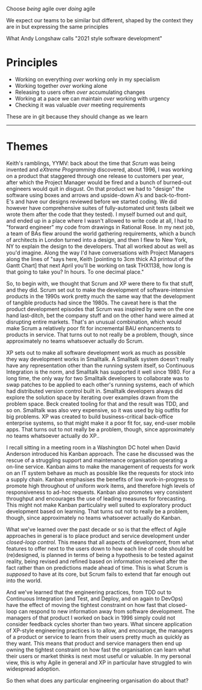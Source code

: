 Choose _being_ agile over _doing_ agile

We expect our teams to be similar but different, shaped by the context they are in but expressing the same principles

What Andy Longshaw calls "2021 style software development" 

# Principles

* Working on everything _over_ working only in my specialism
* Working together _over_ working alone
* Releasing to users often _over_ accumulating changes
* Working at a pace we can maintain _over_ working with urgency
* Checking it was valuable _over_ meeting requirements

These are in git because they should change as we learn

----

# Themes

Keith's ramblings, YYMV: back about the time that _Scrum_ was being invented and _eXtreme Programming_ discovered, about 1996, I was working on a product that staggered through one release to customers per year, after which the Project Manager would be fired and a bunch of burned-out engineers would quit in disgust. On that product we had to "design" the software using boxes and arrows and upside-down A's and back-to-front-E's and have our designs reviewed before we started coding. We did however have comprehensive suites of fully-automated unit tests (albeit we wrote them after the code that they tested). I myself burned out and quit, and ended up in a place where I wasn't allowed to write code at all, I had to "forward engineer" my code from drawings in Rational Rose. In my next job, a team of BAs flew around the world gathering requirements, which a bunch of architects in London turned into a design, and then I flew to New York, NY to explain the design to the developers. That all worked about as well as you'd imagine. Along the way I'd have conversations with Project Managers along the lines of "says here, Keith [pointing to 3cm thick A3 printout of the Gantt Chart] that next April you'll be working on task THX1138, how long is that going to take you? In hours. To one decimal place."

So, to begin with, we thought that Scrum and XP were there to fix that stuff, and they did. Scrum set out to make the development of software-intensive products in the 1990s work pretty much the same way that the development of tangible products had since the 1980s. The caveat here is that the product development episodes that Scrum was inspired by were on the one hand last-ditch, bet the company stuff and on the other hand were aimed at disrupting entire markets. That's an unusual combination, which would make Scrum a relatively poor fit for incremental BAU enhancements to products in service. That turns out to not really be a problem, though, since approximately no teams whatsoever actually do Scrum.

XP sets out to make all software development work as much as possible they way development works in Smalltalk. A Smalltalk system doesn't really have any representation other than the running system itself, so Continuous Integration is the norm, and Smalltalk has supported it well since 1980. For a long time, the only way for two Smalltalk developers to collaborate was to swap patches to be applied to each other's running systems, each of which had distributed version control built in. Smalltalk developers always did explore the solution space by iterating over examples drawn from the problem space. Beck created tooling for that and the result was TDD, and so on. Smalltalk was also very expensive, so it was used by big outfits for big problems. XP was created to build business-critical back-office enterprise systems, so that might make it a poor fit for, say, end-user mobile apps. That turns out to not really be a problem, though, since approximately no teams whatsoever actually do XP..

I recall sitting in a meeting room in a Washington DC hotel when David Anderson introduced his Kanban approach. The case he discussed was the rescue of a struggling support and maintenance organisation operating a on-line service. Kanban aims to make the management of requests for work on  an IT system behave as much as possible like the requests for stock into a supply chain. Kanban emphasises the benefits of low work-in-progress to promote high throughout of uniform work items, and therefore high levels of responsiveness to ad-hoc requests. Kanban also promotes very consistent throughput and encourages the use of leading measures for forecasting. This might not make Kanban particulalry well suited to exploratory product development based on learning. That turns out not to really be a problem, though, since approximately no teams whatsoever actually do Kanban.

What we've learned over the past decade or so is that the effect of Agile approaches in general is to place product and service development under _closed-loop control_. This means that all aspects of development, from what features to offer next to the users down to how each line of code should be (re)designed, is planned in terms of being a hypothesis to be tested against reality, being revised and refined based on information received after the fact rather than on predictions made ahead of time. This is what Scrum is _supposed_ to have at its core, but Scrum fails to extend that far enough out into the world.

And we've learned that the engineering practices, from TDD out to Continuous Integration (and Test, and Deploy, and on again to DevOps) have the effect of moving the tightest constraint on how fast that closed-loop can respond to new information away from software development. The managers of that product I worked on back in 1996 simply could not consider feedback cycles shorter than two years. What sincere application of XP-style engineering practices is to allow, and encourage, the managers of a product or service to learn from their users pretty much as quickly as they want. This means that product and service managers then end up owning the tightest constraint on how fast the organisation can learn what their users or market thinks is next most useful or valuable. In my personal view, this is why Agile in general and XP in particular have struggled to win widespread adoption.

So then what does any particular engineering organisation do about that?
